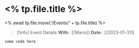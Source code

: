 # <% tp.file.title %>
<% await tp.file.move('/Events/' + tp.file.title) %>
> [!info] Event Details
> **With**:: [[Mario]]
> **Date**:: [[2023-01-31]]

`some code here`